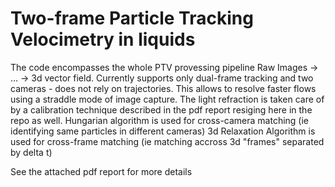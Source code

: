 # Two-frame Particle Tracking Velocimetry in liquids


The code encompasses the whole PTV provessing pipeline Raw Images -> ... -> 3d vector field. Currently supports only dual-frame tracking and two cameras - does not rely on trajectories. This allows to resolve faster flows using a straddle mode of image capture. The light refraction is taken care of by a calibration technique described in the pdf report resiging here in the repo as well. 
Hungarian algorithm is used for cross-camera matching (ie identifying same particles in different cameras)
3d Relaxation Algorithm is used for cross-frame matching (ie matching accross 3d "frames" separated by delta t)

See the attached pdf report for more details
